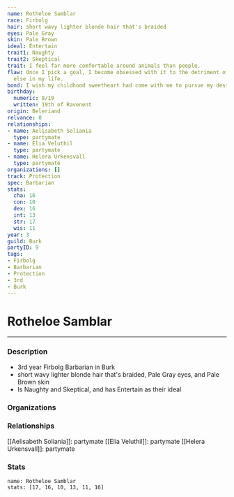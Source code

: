 ```yaml
---
name: Rotheloe Samblar
race: Firbolg
hair: short wavy lighter blonde hair that's braided
eyes: Pale Gray
skin: Pale Brown
ideal: Entertain
trait1: Naughty
trait2: Skeptical
trait: I feel far more comfortable around animals than people.
flaw: Once I pick a goal, I become obsessed with it to the detriment of everything
  else in my life.
bond: I wish my childhood sweetheart had come with me to pursue my destiny.
birthday:
  numeric: 8/19
  written: 19th of Ravenent
origin: Beleriand
relvance: 0
relationships:
- name: Aelisabeth Soliania
  type: partymate
- name: Elia Veluthil
  type: partymate
- name: Helera Urkensvall
  type: partymate
organizations: []
track: Protection
spec: Barbarian
stats:
  cha: 16
  con: 10
  dex: 16
  int: 13
  str: 17
  wis: 11
year: 3
guild: Burk
partyID: 9
tags:
- Firbolg
- Barbarian
- Protection
- 3rd
- Burk
---
```

# Rotheloe Samblar
---
### Description
- 3rd year Firbolg Barbarian in Burk
- short wavy lighter blonde hair that's braided, Pale Gray eyes, and Pale Brown skin
- Is Naughty and Skeptical, and has Entertain as their ideal

### Organizations
### Relationships
[[Aelisabeth Soliania]]: partymate
[[Elia Veluthil]]: partymate
[[Helera Urkensvall]]: partymate
### Stats
```statblock
name: Rotheloe Samblar
stats: [17, 16, 10, 13, 11, 16]
```